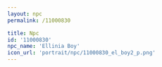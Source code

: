 ```yaml
---
layout: npc
permalink: /11000830

title: Npc
id: '11000830'
npc_name: 'Ellinia Boy'
icon_url: 'portrait/npc/11000830_el_boy2_p.png'
---
```

